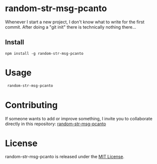 # random-str-msg-pcanto

Whenever I start a new project, I don't know what to write for the first commit. After doing a "git init" there is technically nothing there...

## Install

```npm
npm install -g random-str-msg-pcanto
```

# Usage

```bash
 random-str-msg-pcanto
```

# Contributing

If someone wants to add or improve something, I invite you to collaborate directly in this repository: [random-str-msg-pcanto](https://github.com/pablo-canto/random-str-msg-pcanto)

# License

random-str-msg-pcanto is released under the [MIT License](https://opensource.org/licenses/MIT).